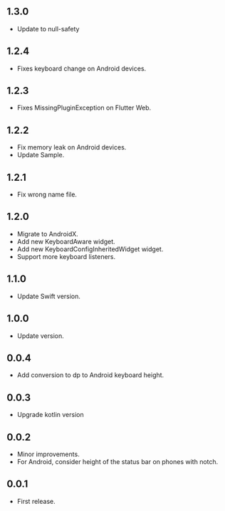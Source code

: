 ## 1.3.0

* Update to null-safety
## 1.2.4

* Fixes keyboard change on Android devices.

## 1.2.3

* Fixes  MissingPluginException on Flutter Web.

## 1.2.2

* Fix memory leak on Android devices.
* Update Sample.

## 1.2.1

* Fix wrong name file.

## 1.2.0

* Migrate to AndroidX.
* Add new KeyboardAware widget.
* Add new KeyboardConfigInheritedWidget widget.
* Support more keyboard listeners.

## 1.1.0

* Update Swift version.

## 1.0.0

* Update version.

## 0.0.4

* Add conversion to dp to Android keyboard height.

## 0.0.3

* Upgrade kotlin version

## 0.0.2

* Minor improvements.
* For Android, consider height of the status bar on phones with notch.

## 0.0.1

* First release.

